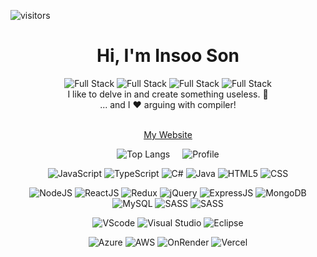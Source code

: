 ﻿﻿![visitors](https://visitor-badge.laobi.icu/badge?page_id=insooeric)

<div align="center">
  <h1>Hi, I'm Insoo Son</h1>
  <div>
    <img alt="Full Stack" src="https://stemma.onrender.com/api/badge?user=insooeric&badge=readme_i" />
    <img alt="Full Stack" src="https://stemma.onrender.com/api/badge?user=insooeric&badge=readme_do" />
    <img alt="Full Stack" src="https://stemma.onrender.com/api/badge?user=insooeric&badge=readme_full_stack" />
    <img alt="Full Stack" src="https://stemma.onrender.com/api/badge?user=insooeric&badge=readme_development" />
    <br/>
    I like to delve in and create something useless. 🥔<br/>
    ... and I ❤️ arguing with compiler!
  </div>
  <br/>
  <div>
    <p align="center">
      <a href="https://insooeric.github.io/">My Website</a>
    </p>
  </div>
</div>
<div align="center" style="display: flex; flex-direction: row; justify-content: center; align-items: center; gap: 20px;">
  <img alt="Top Langs" src="https://stemma.onrender.com/api/UserInfo/statistic?GitHubUserName=insooeric" />
  <img alt="Profile" src="https://stemma.onrender.com/api/UserInfo/profile?GitHubUserName=insooeric&FullName=Insoo Son" />
</div>

<!-- <div align="center" style="display: flex; flex-direction: row; justify-content: center; align-items: center; gap: 20px;">
  <img alt="Top Langs" src="https://stemma.onrender.com/api/UserInfo/statistic?GitHubUserName=insooeric" />
  <img alt="Profile" src="https://stemma.onrender.com/api/UserInfo/profile?GitHubUserName=insooeric&FullName=Insoo Son" />
</div> -->

</p>

<p align="center">
    <img alt="JavaScript" src="https://stemma.onrender.com/api/badge?badge=javascript">
    <img alt="TypeScript" src="https://stemma.onrender.com/api/badge?badge=typescript">
    <img alt="C#" src="https://stemma.onrender.com/api/badge?badge=cs">
    <img alt="Java" src="https://stemma.onrender.com/api/badge?badge=java">
    <img alt="HTML5" src="https://stemma.onrender.com/api/badge?badge=html">
    <img alt="CSS" src="https://stemma.onrender.com/api/badge?badge=css">
</p>
<p align="center">
    <img alt="NodeJS" src="https://stemma.onrender.com/api/badge?badge=nodejs">
    <img alt="ReactJS" src="https://stemma.onrender.com/api/badge?badge=react">
    <img alt="Redux" src="https://stemma.onrender.com/api/badge?badge=redux">
    <img alt="jQuery" src="https://stemma.onrender.com/api/badge?badge=jquery">
    <img alt="ExpressJS" src="https://stemma.onrender.com/api/badge?badge=expressjs">
    <img alt="MongoDB" src="https://stemma.onrender.com/api/badge?badge=mongodb">
    <img alt="MySQL" src="https://stemma.onrender.com/api/badge?badge=mysql">
    <img alt="SASS" src="https://stemma.onrender.com/api/badge?badge=sass">
    <img alt="SASS" src="https://stemma.onrender.com/api/badge?badge=docker">
</p>
<p align="center">
    <img alt="VScode" src="https://stemma.onrender.com/api/badge?user=insooeric&badge=vs_code">
    <img alt="Visual Studio" src="https://stemma.onrender.com/api/badge?badge=visualstudio">
    <img alt="Eclipse" src="https://stemma.onrender.com/api/badge?badge=eclipse">
</p>
<p align="center">
    <img alt="Azure" src="https://stemma.onrender.com/api/badge?badge=azure">
    <img alt="AWS" src="https://stemma.onrender.com/api/badge?badge=aws">
    <img alt="OnRender" src="https://stemma.onrender.com/api/badge?badge=render">
    <img alt="Vercel" src="https://stemma.onrender.com/api/badge?badge=vercel">
</p>
